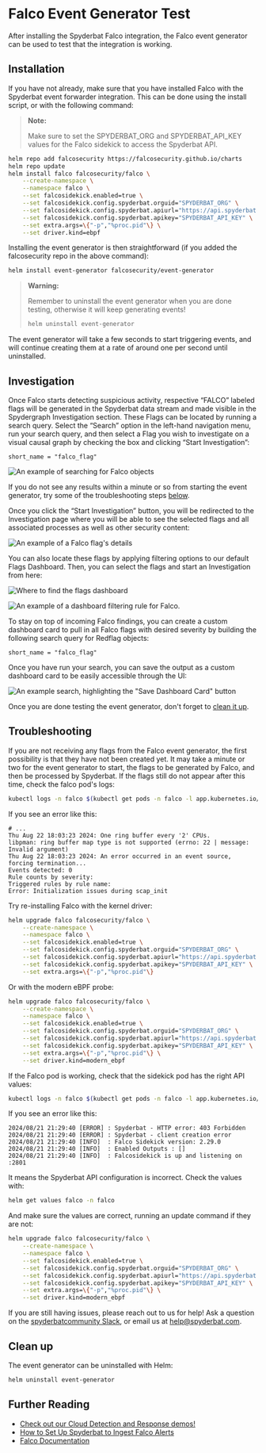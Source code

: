 # Falco Event Generator Test

After installing the Spyderbat Falco integration, the Falco event generator can be used to test that the integration is working.

## Installation

If you have not already, make sure that you have installed Falco with the Spyderbat event forwarder integration. This can be done using the install script, or with the following command:

> <i class="fa fa-circle-info"></i> **Note:**
>
> Make sure to set the SPYDERBAT_ORG and SPYDERBAT_API_KEY values for the Falco sidekick to access the Spyderbat API.

```sh
helm repo add falcosecurity https://falcosecurity.github.io/charts 
helm repo update
helm install falco falcosecurity/falco \
    --create-namespace \
    --namespace falco \
    --set falcosidekick.enabled=true \
    --set falcosidekick.config.spyderbat.orguid="SPYDERBAT_ORG" \
    --set falcosidekick.config.spyderbat.apiurl="https://api.spyderbat.com" \
    --set falcosidekick.config.spyderbat.apikey="SPYDERBAT_API_KEY" \
    --set extra.args=\{"-p","%proc.pid"\} \
    --set driver.kind=ebpf
```

Installing the event generator is then straightforward (if you added the falcosecurity repo in the above command):

```sh
helm install event-generator falcosecurity/event-generator
```

> <i class="fa fa-warning"></i> **Warning:**
>
> Remember to uninstall the event generator when you are done testing, otherwise it will keep generating events!
> 
> ```sh
> helm uninstall event-generator
> ```

The event generator will take a few seconds to start triggering events, and will continue creating them at a rate of around one per second until uninstalled.

## Investigation


Once Falco starts detecting suspicious activity, respective “FALCO” labeled flags will be generated in the Spyderbat data stream and made visible in the Spydergraph Investigation section. These Flags can be located by running a search query. Select the “Search” option in the left-hand navigation menu, run your search query, and then select a Flag you wish to investigate on a visual causal graph by checking the box and clicking “Start Investigation”:

```spyql
short_name = "falco_flag"
```

![An example of searching for Falco objects](./falco_search_example.png)

If you do not see any results within a minute or so from starting the event generator, try some of the troubleshooting steps [below](#troubleshooting).

Once you click the “Start Investigation” button, you will be redirected to the Investigation page where you will be able to see the selected flags and all associated processes as well as other security content:

![An example of a Falco flag's details](https://spyderbat.preview.strattic.io/wp-content/uploads/2022/10/Falco-new-image7.png)

You can also locate these flags by applying filtering options to our default Flags Dashboard. Then, you can select the flags and start an Investigation from here:

![Where to find the flags dashboard](https://spyderbat.preview.strattic.io/wp-content/uploads/2022/10/filtering-flags-dashboard-1024x288.png)

![An example of a dashboard filtering rule for Falco.](./falco_dashboard_filter_example.png)


To stay on top of incoming Falco findings, you can create a custom dashboard card to pull in all Falco flags with desired severity by building the following search query for Redflag objects:

```spyql
short_name = "falco_flag"
```

Once you have run your search, you can save the output as a custom dashboard card to be easily accessible through the UI:

![An example search, highlighting the "Save Dashboard Card" button](./falco_search_dashboard_example.png)

Once you are done testing the event generator, don't forget to [clean it up](#clean-up).

## Troubleshooting

If you are not receiving any flags from the Falco event generator, the first possibility is that they have not been created yet. It may take a minute or two for the event generator to start, the flags to be generated by Falco, and then be processed by Spyderbat. If the flags still do not appear after this time, check the falco pod's logs:

```sh
kubectl logs -n falco $(kubectl get pods -n falco -l app.kubernetes.io/name=falco -o jsonpath='{.items[0].metadata.name}')
```

If you see an error like this:

```
# ...
Thu Aug 22 18:03:23 2024: One ring buffer every '2' CPUs.
libpman: ring buffer map type is not supported (errno: 22 | message: Invalid argument)
Thu Aug 22 18:03:23 2024: An error occurred in an event source, forcing termination...
Events detected: 0
Rule counts by severity:
Triggered rules by rule name:
Error: Initialization issues during scap_init
```

Try re-installing Falco with the kernel driver:

```sh
helm upgrade falco falcosecurity/falco \
    --create-namespace \
    --namespace falco \
    --set falcosidekick.enabled=true \
    --set falcosidekick.config.spyderbat.orguid="SPYDERBAT_ORG" \
    --set falcosidekick.config.spyderbat.apiurl="https://api.spyderbat.com" \
    --set falcosidekick.config.spyderbat.apikey="SPYDERBAT_API_KEY" \
    --set extra.args=\{"-p","%proc.pid"\}
```

Or with the modern eBPF probe:

```sh
helm upgrade falco falcosecurity/falco \
    --create-namespace \
    --namespace falco \
    --set falcosidekick.enabled=true \
    --set falcosidekick.config.spyderbat.orguid="SPYDERBAT_ORG" \
    --set falcosidekick.config.spyderbat.apiurl="https://api.spyderbat.com" \
    --set falcosidekick.config.spyderbat.apikey="SPYDERBAT_API_KEY" \
    --set extra.args=\{"-p","%proc.pid"\} \
    --set driver.kind=modern_ebpf
```

If the Falco pod is working, check that the sidekick pod has the right API values:

```sh
kubectl logs -n falco $(kubectl get pods -n falco -l app.kubernetes.io/name=falcosidekick -o jsonpath='{.items[0].metadata.name}') | head
```

If you see an error like this:

```
2024/08/21 21:29:40 [ERROR] : Spyderbat - HTTP error: 403 Forbidden
2024/08/21 21:29:40 [ERROR] : Spyderbat - client creation error
2024/08/21 21:29:40 [INFO]  : Falco Sidekick version: 2.29.0
2024/08/21 21:29:40 [INFO]  : Enabled Outputs : []
2024/08/21 21:29:40 [INFO]  : Falcosidekick is up and listening on :2801
```

It means the Spyderbat API configuration is incorrect. Check the values with:

```sh
helm get values falco -n falco
```

And make sure the values are correct, running an update command if they are not:

```sh
helm upgrade falco falcosecurity/falco \
    --create-namespace \
    --namespace falco \
    --set falcosidekick.enabled=true \
    --set falcosidekick.config.spyderbat.orguid="SPYDERBAT_ORG" \
    --set falcosidekick.config.spyderbat.apiurl="https://api.spyderbat.com" \
    --set falcosidekick.config.spyderbat.apikey="SPYDERBAT_API_KEY" \
    --set extra.args=\{"-p","%proc.pid"\} \
    --set driver.kind=modern_ebpf
```

If you are still having issues, please reach out to us for help! Ask a question on the [spyderbatcommunity Slack](https://spyderbatcommunity.slack.com/), or email us at [help@spyderbat.com](mailto:help@spyderbat.com).

## Clean up

The event generator can be uninstalled with Helm:

```sh
helm uninstall event-generator
```

## Further Reading

- [Check out our Cloud Detection and Response demos!](../cdr.md)
- [How to Set Up Spyderbat to Ingest Falco Alerts](https://docs.spyderbat.com/tutorials/integrations/falco-connector-deployment)
- [Falco Documentation](https://falco.org/docs/)

